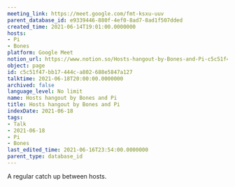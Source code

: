 ```yaml
---
meeting_link: https://meet.google.com/fmt-ksxu-uuv
parent_database_id: e9339446-880f-4ef0-8ad7-8ad1f507dded
created_time: 2021-06-14T19:01:00.0000000
hosts:
- Pi
- Bones
platform: Google Meet
notion_url: https://www.notion.so/Hosts-hangout-by-Bones-and-Pi-c5c51f47bb17444ca802688e5847a127
object: page
id: c5c51f47-bb17-444c-a802-688e5847a127
talktime: 2021-06-18T20:00:00.0000000
archived: false
language_level: No limit
name: Hosts hangout by Bones and Pi
title: Hosts hangout by Bones and Pi
indexDate: 2021-06-18
tags:
- Talk
- 2021-06-18
- Pi
- Bones
last_edited_time: 2021-06-16T23:54:00.0000000
parent_type: database_id
---
```


A regular catch up between hosts.



